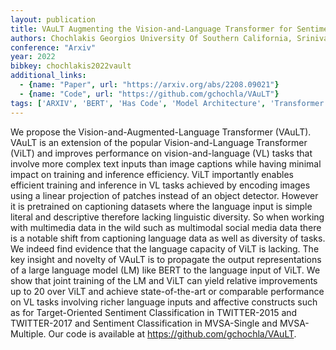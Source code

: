 ```yaml
---
layout: publication
title: VAuLT Augmenting the Vision-and-Language Transformer for Sentiment Classification on Social Media
authors: Chochlakis Georgios University Of Southern California, Srinivasan Tejas University Of Southern California, Thomason Jesse University Of Southern California, Narayanan Shrikanth University Of Southern California
conference: "Arxiv"
year: 2022
bibkey: chochlakis2022vault
additional_links:
  - {name: "Paper", url: "https://arxiv.org/abs/2208.09021"}
  - {name: "Code", url: "https://github.com/gchochla/VAuLT"}
tags: ['ARXIV', 'BERT', 'Has Code', 'Model Architecture', 'Transformer']
---
```

We propose the Vision-and-Augmented-Language Transformer (VAuLT). VAuLT is an extension of the popular Vision-and-Language Transformer (ViLT) and improves performance on vision-and-language (VL) tasks that involve more complex text inputs than image captions while having minimal impact on training and inference efficiency. ViLT importantly enables efficient training and inference in VL tasks achieved by encoding images using a linear projection of patches instead of an object detector. However it is pretrained on captioning datasets where the language input is simple literal and descriptive therefore lacking linguistic diversity. So when working with multimedia data in the wild such as multimodal social media data there is a notable shift from captioning language data as well as diversity of tasks. We indeed find evidence that the language capacity of ViLT is lacking. The key insight and novelty of VAuLT is to propagate the output representations of a large language model (LM) like BERT to the language input of ViLT. We show that joint training of the LM and ViLT can yield relative improvements up to 20 over ViLT and achieve state-of-the-art or comparable performance on VL tasks involving richer language inputs and affective constructs such as for Target-Oriented Sentiment Classification in TWITTER-2015 and TWITTER-2017 and Sentiment Classification in MVSA-Single and MVSA-Multiple. Our code is available at https://github.com/gchochla/VAuLT.
